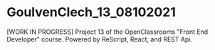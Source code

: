 # GoulvenClech_13_08102021
[WORK IN PROGRESS] Project 13 of the OpenClassrooms "Front End Developer" course. Powered by ReScript, React, and REST Api. 
